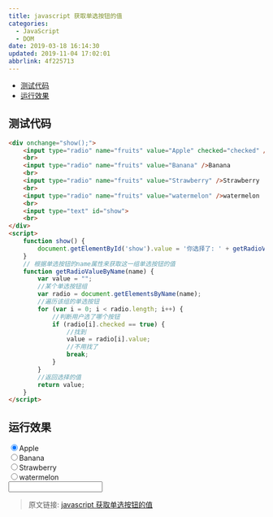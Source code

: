 ```yaml
---
title: javascript 获取单选按钮的值
categories: 
  - JavaScript
  - DOM
date: 2019-03-18 16:14:30
updated: 2019-11-04 17:02:01
abbrlink: 4f225713
---
```

- [测试代码](/blog/4f225713/#测试代码)
- [运行效果](/blog/4f225713/#运行效果)

<!--more-->
<script src="https://cdn.bootcss.com/jquery/3.4.0/jquery.slim.min.js"></script>
<script>$(document).ready(function () {$(".post-body > ul:nth-child(1)").hide();});</script>

<!--end-->
## 测试代码 ##
```html
<div onchange="show();">
    <input type="radio" name="fruits" value="Apple" checked="checked" />Apple
    <br>
    <input type="radio" name="fruits" value="Banana" />Banana
    <br>
    <input type="radio" name="fruits" value="Strawberry" />Strawberry
    <br>
    <input type="radio" name="fruits" value="watermelon" />watermelon
    <br>
    <input type="text" id="show">
    <br>
</div>
<script>
    function show() {
        document.getElementById('show').value = '你选择了: ' + getRadioValueByName('fruits');
    }
    // 根据单选按钮的name属性来获取这一组单选按钮的值
    function getRadioValueByName(name) {
        var value = "";
        //某个单选按钮组
        var radio = document.getElementsByName(name);
        //遍历该组的单选按钮
        for (var i = 0; i < radio.length; i++) {
            //判断用户选了哪个按钮
            if (radio[i].checked == true) {
                //找到
                value = radio[i].value;
                //不用找了
                break;
            }
        }
        //返回选择的值
        return value;
    } 
</script>
```
## 运行效果 ##

<div onchange="show();"><input type="radio" name="fruits" value="Apple" checked="checked" />Apple<br><input type="radio" name="fruits" value="Banana" />Banana<br><input type="radio" name="fruits" value="Strawberry" />Strawberry<br><input type="radio" name="fruits" value="watermelon" />watermelon<br><input type="text" id="show"><br></div>
<script>
    function show() {
        document.getElementById('show').value = '你选择了: ' + getRadioValueByName('fruits');
    }
    function getRadioValueByName(name) {
        var value = "";
        //某个单选按钮组
        var radio = document.getElementsByName(name);
        //遍历该组的单选按钮
        for (var i = 0; i < radio.length; i++) {
            //判断用户选了哪个按钮
            if (radio[i].checked == true) {
                //找到
                value = radio[i].value;
                //不用找了
                break;
            }
        }
        //返回选择的值
        return value;
    } 
</script>


>原文链接: [javascript 获取单选按钮的值](https://lanlan2017.github.io/blog/4f225713/)
